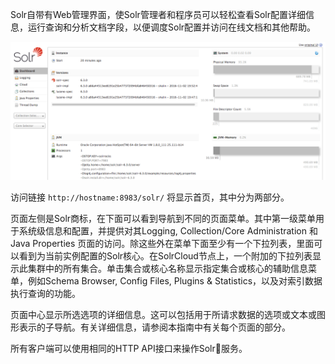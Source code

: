 Solr自带有Web管理界面，使Solr管理者和程序员可以轻松查看Solr配置详细信息，运行查询和分析文档字段，以便调度Solr配置并访问在线文档和其他帮助。

![](/assets/solr_admin.png)

访问链接 `http://hostname:8983/solr/` 将显示首页，其中分为两部分。

页面左侧是Solr商标，在下面可以看到导航到不同的页面菜单。其中第一级菜单用于系统级信息和配置，并提供对其Logging, Collection/Core Administration 和 Java Properties 页面的访问。除这些外在菜单下面至少有一个下拉列表，里面可以看到为当前实例配置的Solr核心。在SolrCloud节点上，一个附加的下拉列表显示此集群中的所有集合。单击集合或核心名称显示指定集合或核心的辅助信息菜单，例如Schema Browser, Config Files, Plugins & Statistics，以及对索引数据执行查询的功能。

页面中心显示所选选项的详细信息。这可以包括用于所请求数据的选项或文本或图形表示的子导航。有关详细信息，请参阅本指南中有关每个页面的部分。

所有客户端可以使用相同的HTTP API接口来操作Solr服务。